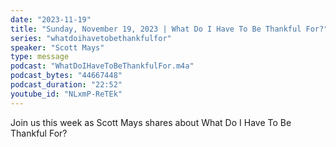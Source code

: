 ```yaml
---
date: "2023-11-19"
title: "Sunday, November 19, 2023 | What Do I Have To Be Thankful For?"
series: "whatdoihavetobethankfulfor"
speaker: "Scott Mays"
type: message
podcast: "WhatDoIHaveToBeThankfulFor.m4a"
podcast_bytes: "44667448"
podcast_duration: "22:52"
youtube_id: "NLxmP-ReTEk"
---
```

Join us this week as Scott Mays shares about What Do I Have To Be Thankful For?

